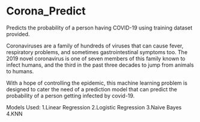 # Corona_Predict
Predicts the probability of a person having COVID-19 using training dataset provided.

Coronaviruses are a family of hundreds of viruses that can cause fever, respiratory
problems, and sometimes gastrointestinal symptoms too. The 2019 novel
coronavirus is one of seven members of this family known to infect humans, and
the third in the past three decades to jump from animals to humans.

With a hope of controlling the epidemic, this machine learning problem is 
designed to cater the need of a prediction model
that can predict the probability of a person getting infected by covid-19.

Models Used:
1.Linear Regression
2.Logistic Regression
3.Naive Bayes
4.KNN
